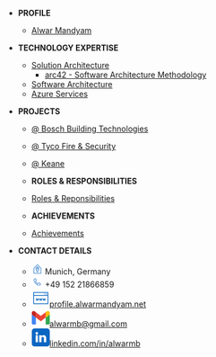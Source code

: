 <!-- docs/_sidebar.md -->

- **PROFILE**
  - [Alwar Mandyam](alwar-mandyam.md)

- **TECHNOLOGY EXPERTISE**
  - [Solution Architecture](solution-architecture.md)
    - [arc42 - Software Architecture Methodology](arc42-methodology.md)
  - [Software Architecture](software-architecture.md)
  - [Azure Services](azure-services.md)
  <!-- - [Software Development](software-development.md) -->

- **PROJECTS**
  - [@ Bosch Building Technologies](projects-at-bosch.md)
  - [@ Tyco Fire & Security](projects-at-tyco.md)
  - [@ Keane](projects-at-keane.md)

  - **ROLES & RESPONSIBILITIES**
  - [Roles & Reponsibilities](roles-and-responsibilities.md)

  - **ACHIEVEMENTS**
  - [Achievements](achievements.md)

- **CONTACT DETAILS**
  - <img src="./_images/icons/home-locator-blue.svg" width="20"> Munich, Germany
  - <img src="./_images/icons/call-blue.svg" width="20"> +49 152 21866859
  - [![Website](./_images/icons/website-blue-16.svg)profile.alwarmandyam.net](https://profile.alwarmandyam.net/)
  - [![Email](./_images/icons/gmail-16.svg)alwarmb@gmail.com](mailto:alwarmb@gmail.com)
  - [![LinkedIn](./_images/icons/linkedin-16.svg)linkedin.com/in/alwarmb](https://www.linkedin.com/in/alwarmb/)